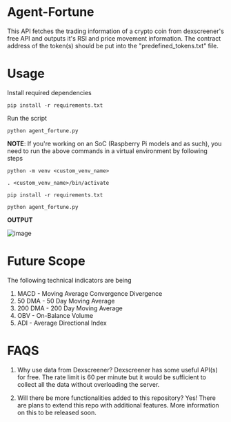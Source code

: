 # Agent-Fortune
This API fetches the trading information of a crypto coin from dexscreener's free API and outputs it's RSI and price movement information.
The contract address of the token(s) should be put into the "predefined_tokens.txt" file.

# Usage
Install required dependencies

`pip install -r requirements.txt`

Run the script

`python agent_fortune.py`

**NOTE**: If you're working on an SoC (Raspberry Pi models and as such), you need to run the above commands in a virtual environment by following steps

`python -m venv <custom_venv_name>`

`. <custom_venv_name>/bin/activate`

`pip install -r requirements.txt`

`python agent_fortune.py`


**OUTPUT**

![image](https://github.com/user-attachments/assets/4490e235-b177-4190-9a5e-8ed613fadb91)

# Future Scope

The following technical indicators are being 
1. MACD - Moving Average Convergence Divergence
2. 50 DMA - 50 Day Moving Average
3. 200 DMA - 200 Day Moving Average
4. OBV - On-Balance Volume
5. ADI - Average Directional Index

# FAQS

1. Why use data from Dexscreener?
   Dexscreener has some useful API(s) for free. The rate limit is 60 per minute but it would be sufficient to collect all the data without overloading the server.

2. Will there be more functionalities added to this repository?
   Yes! There are plans to extend this repo with additional features. More information on this to be released soon.
